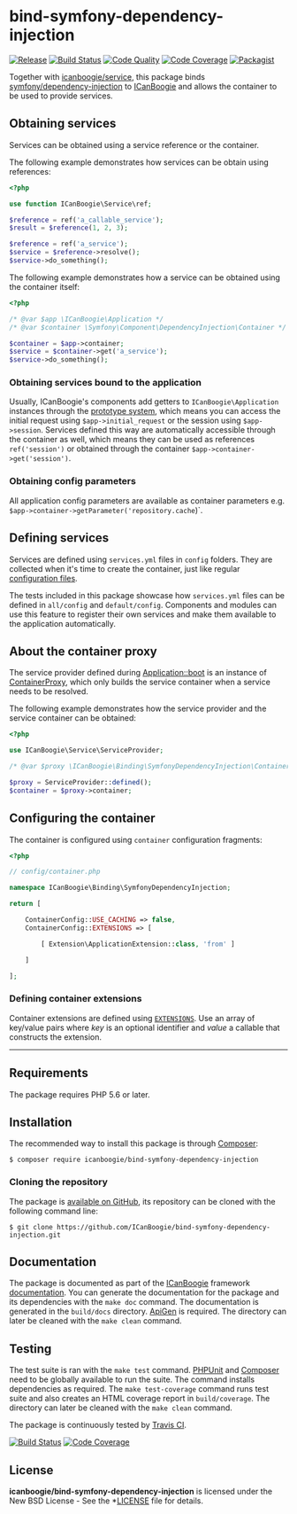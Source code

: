 # bind-symfony-dependency-injection

[![Release](https://img.shields.io/packagist/v/ICanBoogie/bind-symfony-dependency-injection.svg)](https://packagist.org/packages/ICanBoogie/bind-symfony-dependency-injection)
[![Build Status](https://img.shields.io/travis/ICanBoogie/bind-symfony-dependency-injection.svg)](http://travis-ci.org/ICanBoogie/bind-symfony-dependency-injection)
[![Code Quality](https://img.shields.io/scrutinizer/g/ICanBoogie/bind-symfony-dependency-injection.svg)](https://scrutinizer-ci.com/g/ICanBoogie/bind-symfony-dependency-injection)
[![Code Coverage](https://img.shields.io/coveralls/ICanBoogie/bind-symfony-dependency-injection.svg)](https://coveralls.io/r/ICanBoogie/bind-symfony-dependency-injection)
[![Packagist](https://img.shields.io/packagist/dt/ICanBoogie/bind-symfony-dependency-injection.svg)](https://packagist.org/packages/ICanBoogie/bind-symfony-dependency-injection)

Together with [icanboogie/service][], this package binds [symfony/dependency-injection][] to
[ICanBoogie][] and allows the container to be used to provide services.





## Obtaining services

Services can be obtained using a service reference or the container.

The following example demonstrates how services can be obtain using references:

```php
<?php

use function ICanBoogie\Service\ref;

$reference = ref('a_callable_service');
$result = $reference(1, 2, 3);

$reference = ref('a_service');
$service = $reference->resolve();
$service->do_something();
```

The following example demonstrates how a service can be obtained using the container itself:

```php
<?php

/* @var $app \ICanBoogie\Application */
/* @var $container \Symfony\Component\DependencyInjection\Container */

$container = $app->container;
$service = $container->get('a_service');
$service->do_something();
```





### Obtaining services bound to the application

Usually, ICanBoogie's components add getters to `ICanBoogie\Application` instances through the
[prototype system][], which means you can access the initial request using `$app->initial_request`
or the session using `$app->session`. Services defined this way are automatically accessible through
the container as well, which means they can be used as references `ref('session')` or obtained
through the container `$app->container->get('session')`.





### Obtaining config parameters

All application config parameters are available as container parameters e.g.
`$app->container->getParameter('repository.cache`)`.





## Defining services

Services are defined using `services.yml` files in `config` folders. They are collected when it's
time to create the container, just like regular [configuration files][].

The tests included in this package showcase how `services.yml` files can be defined in `all/config`
and `default/config`. Components and modules can use this feature to register their own services and
make them available to the application automatically.





## About the container proxy

The service provider defined during [Application::boot][] is an instance of [ContainerProxy][],
which only builds the service container when a service needs to be resolved.

The following example demonstrates how the service provider and the service container can be obtained:

```php
<?php

use ICanBoogie\Service\ServiceProvider;

/* @var $proxy \ICanBoogie\Binding\SymfonyDependencyInjection\ContainerProxy */

$proxy = ServiceProvider::defined();
$container = $proxy->container;
```





## Configuring the container

The container is configured using `container` configuration fragments:

```php
<?php

// config/container.php

namespace ICanBoogie\Binding\SymfonyDependencyInjection;

return [

	ContainerConfig::USE_CACHING => false,
	ContainerConfig::EXTENSIONS => [

		[ Extension\ApplicationExtension::class, 'from' ]

	]

];
```





### Defining container extensions

Container extensions are defined using [`EXTENSIONS`][]. Use an array of key/value pairs where _key_
is an optional identifier and _value_ a callable that constructs the extension.





----------





## Requirements

The package requires PHP 5.6 or later.





## Installation

The recommended way to install this package is through [Composer](http://getcomposer.org/):

```
$ composer require icanboogie/bind-symfony-dependency-injection
```





### Cloning the repository

The package is [available on GitHub][], its repository can be cloned with the following command
line:

	$ git clone https://github.com/ICanBoogie/bind-symfony-dependency-injection.git





## Documentation

The package is documented as part of the [ICanBoogie][] framework [documentation][]. You can
generate the documentation for the package and its dependencies with the `make doc` command. The
documentation is generated in the `build/docs` directory. [ApiGen](http://apigen.org/) is required.
The directory can later be cleaned with the `make clean` command.





## Testing

The test suite is ran with the `make test` command. [PHPUnit](https://phpunit.de/) and
[Composer](http://getcomposer.org/) need to be globally available to run the suite. The command
installs dependencies as required. The `make test-coverage` command runs test suite and also creates
an HTML coverage report in `build/coverage`. The directory can later be cleaned with the `make
clean` command.

The package is continuously tested by [Travis CI](http://about.travis-ci.org/).

[![Build Status](https://img.shields.io/travis/ICanBoogie/bind-symfony-dependency-injection.svg)](http://travis-ci.org/ICanBoogie/bind-symfony-dependency-injection)
[![Code Coverage](https://img.shields.io/coveralls/ICanBoogie/bind-symfony-dependency-injection.svg)](https://coveralls.io/r/ICanBoogie/bind-symfony-dependency-injection)





## License

**icanboogie/bind-symfony-dependency-injection** is licensed under the New BSD License - See the
*[LICENSE](LICENSE) file for details.





[ContainerProxy]:               https://icanboogie.org/api/bind-symfony-dependency-injection/master/
[`USE_CACHING`]:                https://icanboogie.org/api/bind-symfony-dependency-injection/master/class-ICanBoogie.Binding.SymfonyDependencyInjection.ContainerConfig.html#USE_CACHING
[`EXTENSIONS`]:                 https://icanboogie.org/api/bind-symfony-dependency-injection/master/class-ICanBoogie.Binding.SymfonyDependencyInjection.ContainerConfig.html#EXTENSIONS
[documentation]:                https://icanboogie.org/api/service/master/

[ICanBoogie]:                   https://icanboogie.org
[prototype system]:             https://icanboogie.org/docs/4.0/prototypes
[Application::boot]:            https://icanboogie.org/docs/4.0/life-and-death#the-application-has-booted
[configuration files]:          https://icanboogie.org/docs/4.0/configuration

[icanboogie/service]:           https://github.com/ICanBoogie/Service/
[available on GitHub]:          https://github.com/ICanBoogie/bind-symfony-dependency-injection
[symfony/dependency-injection]: https://symfony.com/doc/current/components/dependency_injection.html 
